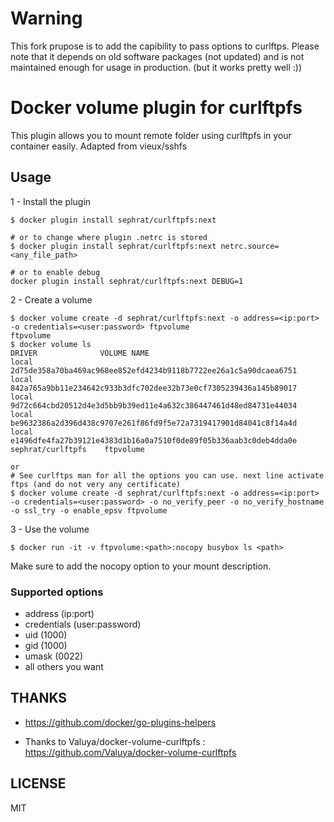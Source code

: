 # Warning

This fork prupose is to add the capibility to pass options to curlftps.
Please note that it depends on old software packages (not updated) and is not maintained enough for usage in production. (but it works pretty well :))

# Docker volume plugin for curlftpfs

This plugin allows you to mount remote folder using curlftpfs in your container easily.
Adapted from vieux/sshfs


## Usage

1 - Install the plugin

```
$ docker plugin install sephrat/curlftpfs:next 

# or to change where plugin .netrc is stored
$ docker plugin install sephrat/curlftpfs:next netrc.source=<any_file_path>

# or to enable debug
docker plugin install sephrat/curlftpfs:next DEBUG=1
```

2 - Create a volume

```
$ docker volume create -d sephrat/curlftpfs:next -o address=<ip:port> -o credentials=<user:password> ftpvolume
ftpvolume
$ docker volume ls
DRIVER              VOLUME NAME
local               2d75de358a70ba469ac968ee852efd4234b9118b7722ee26a1c5a90dcaea6751
local               842a765a9bb11e234642c933b3dfc702dee32b73e0cf7305239436a145b89017
local               9d72c664cbd20512d4e3d5bb9b39ed11e4a632c386447461d48ed84731e44034
local               be9632386a2d396d438c9707e261f86fd9f5e72a7319417901d84041c8f14a4d
local               e1496dfe4fa27b39121e4383d1b16a0a7510f0de89f05b336aab3c0deb4dda0e
sephrat/curlftpfs    ftpvolume

or
# See curlftps man for all the options you can use. next line activate ftps (and do not very any certificate)
$ docker volume create -d sephrat/curlftpfs:next -o address=<ip:port> -o credentials=<user:password> -o no_verify_peer -o no_verify_hostname -o ssl_try -o enable_epsv ftpvolume

```

3 - Use the volume

```
$ docker run -it -v ftpvolume:<path>:nocopy busybox ls <path>
```
Make sure to add the nocopy option to your mount description.

### Supported options
- address (ip:port)
- credentials (user:password)
- uid (1000)
- gid (1000)
- umask (0022)
- all others you want

## THANKS

- https://github.com/docker/go-plugins-helpers

- Thanks to Valuya/docker-volume-curlftpfs : https://github.com/Valuya/docker-volume-curlftpfs

## LICENSE

MIT
